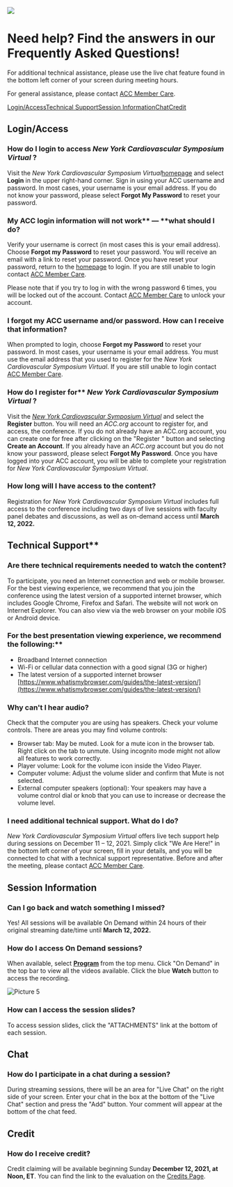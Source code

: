 ![](RackMultipart20211208-4-ou222y_html_6479c199d614b020.jpg)

# Need help? Find the answers in our Frequently Asked Questions!

For additional technical assistance, please use the live chat feature found in the bottom left corner of your screen during meeting hours.

For general assistance, please contact [ACC Member Care](mailto:membercare@acc.org).


[Login/Access](#_Login/Access)[Technical Support](#_Technical_Support)[Session Information](#_Session_Information_1)[Chat](#_Chat)[Credit](#_Credit)

## Login/Access

### How do I login to access <em>New York Cardiovascular Symposium Virtual</em> ?

Visit the <em>New York Cardiovascular Symposium Virtual</em>[homepage](https://virtual.acc.org/nycvs/welcome) and select **Login** in the upper right-hand corner. Sign in using your ACC username and password. In most cases, your username is your email address. If you do not know your password, please select **Forgot My Password** to reset your password.

### My ACC login information will not work**  **—**  **what should I do?

Verify your username is correct (in most cases this is your email address). Choose **Forgot my Password** to reset your password. You will receive an email with a link to reset your password. Once you have reset your password, return to the [homepage](https://virtual.acc.org/nycvs/welcome) to login. If you are still unable to login contact [ACC Member Care](mailto:membercare@acc.org).

Please note that if you try to log in with the wrong password 6 times, you will be locked out of the account. Contact [ACC Member Care](mailto:membercare@acc.org) to unlock your account.

### I forgot my ACC username and/or password. How can I receive that information?

When prompted to login, choose **Forgot my Password** to reset your password. In most cases, your username is your email address. You must use the email address that you used to register for the <em>New York Cardiovascular Symposium Virtual</em>. If you are still unable to login contact [ACC Member Care](mailto:membercare@acc.org).

### How do I register for** <em>New York Cardiovascular Symposium Virtual</em> ?

Visit the [<em>New York Cardiovascular Symposium Virtual</em>](https://www.acc.org/Education-and-Meetings/Meetings/Meeting-Items/2021/05/12/17/58/2021-New-York-Cardiovascular-Symposium) and select the **Register** button. You will need an <em>ACC.org</em> account to register for, and access, the conference. If you do not already have an ACC.org account, you can create one for free after clicking on the &quot;Register &quot; button and selecting **Create an Account**. If you already have an <em>ACC.org</em> account but you do not know your password, please select **Forgot My Password**. Once you have logged into your ACC account, you will be able to complete your registration for <em>New York Cardiovascular Symposium Virtual</em>.

### How long will I have access to the content?

Registration for <em>New York Cardiovascular Symposium Virtual</em> includes full access to the conference including two days of live sessions with faculty panel debates and discussions, as well as on-demand access until **March 12, 2022.**

## Technical Support**

### Are there technical requirements needed to watch the content?

To participate, you need an Internet connection and web or mobile browser. For the best viewing experience, we recommend that you join the conference using the latest version of a supported internet browser, which includes Google Chrome, Firefox and Safari. The website will not work on Internet Explorer. You can also view via the web browser on your mobile iOS or Android device.

### For the best presentation viewing experience, we recommend the following:**

- Broadband Internet connection
- Wi-Fi or cellular data connection with a good signal (3G or higher)
- The latest version of a supported internet browser
[https://www.whatismybrowser.com/guides/the-latest-version/](https://www.whatismybrowser.com/guides/the-latest-version/)

### Why can't I hear audio?

Check that the computer you are using has speakers. Check your volume controls. There are areas you may find volume controls:

- Browser tab: May be muted. Look for a mute icon in the browser tab. Right click on the tab to unmute. Using incognito mode might not allow all features to work correctly.
- Player volume: Look for the volume icon inside the Video Player.
- Computer volume: Adjust the volume slider and confirm that Mute is not selected.
- External computer speakers (optional): Your speakers may have a volume control dial or knob that you can use to increase or decrease the volume level.

### I need additional technical support. What do I do?

<em>New York Cardiovascular Symposium Virtual</em> offers live tech support help during sessions on December 11 – 12, 2021. Simply click &quot;We Are Here!&quot; in the bottom left corner of your screen, fill in your details, and you will be connected to chat with a technical support representative. Before and after the meeting, please contact [ACC Member Care](mailto:membercare@acc.org).

## Session Information

### Can I go back and watch something I missed?
 Yes! All sessions will be available On Demand within 24 hours of their original streaming date/time until **March 12, 2022.**

### How do I access On Demand sessions?

When available, select [**Program**](https://athleticheart.virtual-acc.org/program/) from the top menu. Click &quot;On Demand&quot; in the top bar to view all the videos available. Click the blue **Watch** button to access the recording.

![Picture 5](RackMultipart20211208-4-ou222y_html_26e9df6f2b00419b.gif)

### How can I access the session slides?

To access session slides, click the &quot;ATTACHMENTS&quot; link at the bottom of each session.

## Chat

### How do I participate in a chat during a session?

During streaming sessions, there will be an area for &quot;Live Chat&quot; on the right side of your screen. Enter your chat in the box at the bottom of the &quot;Live Chat&quot; section and press the &quot;Add&quot; button. Your comment will appear at the bottom of the chat feed.

## Credit

### How do I receive credit?

Credit claiming will be available beginning Sunday **December 12, 2021, at Noon, ET**. You can find the link to the evaluation on the [Credits Page](https://virtual.acc.org/nycvs/credit).
